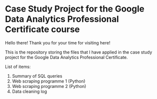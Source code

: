 # Case Study Project for the Google Data Analytics Professional Certificate course
Hello there! Thank you for your time for visiting here!

This is the repository storing the files that I have applied in the case study project for the Google Data Analytics Professional Certificate.

List of items:
1. Summary of SQL queries
2. Web scraping programme 1 (Python)
3. Web scraping programme 2 (Python)
4. Data cleaning log
